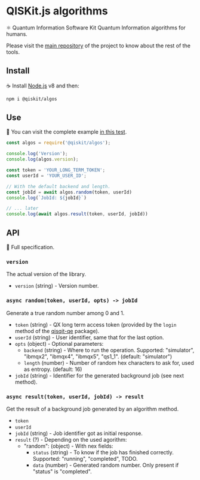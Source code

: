 # QISKit.js algorithms

:atom_symbol: Quantum Information Software Kit Quantum Information algorithms for humans.

Please visit the [main repository](https://github.com/QISKit/qiskit-sdk-js) of the project to know about the rest of the tools.

## Install

:coffee: Install [Node.js](https://nodejs.org/download) v8 and then:

```sh
npm i @qiskit/algos
```

## Use

:pencil: You can visit the complete example [in this test](./test/functional/index.js).

```js
const algos = require('@qiskit/algos');

console.log('Version');
console.log(algos.version);

const token = 'YOUR_LONG_TERM_TOKEN';
const userId = 'YOUR_USER_ID';

// With the default backend and length.
const jobId = await algos.random(token, userId)
console.log(`JobId: ${jobId}`)

// ... later
console.log(await algos.result(token, userId, jobId))
```

## API

:eyes: Full specification.

### `version`

The actual version of the library.

- `version` (string) - Version number.

### `async random(token, userId, opts) -> jobId`

Generate a true random number among 0 and 1.

- `token` (string) - QX long term access token (provided by the `login` method of the [qisqit-qe](../qiskit-qe) package).
- `userId` (string) - User identifier, same that for the last option.
- `opts` (object) - Optional parameters:
  - `backend` (string) - Where to run the operation. Supported: "simulator", "ibmqx2", "ibmqx4", "ibmqx5", "qs1_1". (default: "simulator")
  - `length` (number) - Number of random hex characters to ask for, used as entropy. (default: 16)
- `jobId` (string) - Identifier for the generated background job (see next method).

### `async result(token, userId, jobId) -> result`

Get the result of a background job generated by an algorithm method.

- `token`
- `userId`
- `jobId` (string) - Job identifier got as initial response.
- `result` (?) - Depending on the used agorithm:
  - "random": (object) - With nex fields:
    - `status` (string) - To know if the job has finished correctly. Supported: "running", "completed", TODO.
    - `data` (number) - Generated random number. Only present if "status" is "completed".
